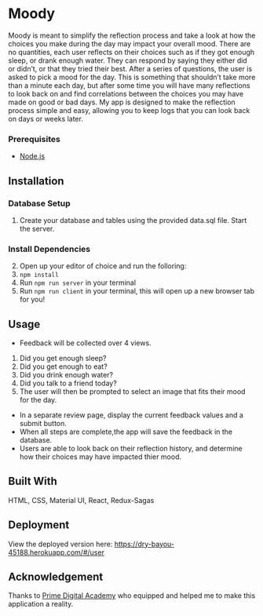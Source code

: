 # Moody

Moody is meant to simplify the reflection process and take a look at how the choices you make during the day may impact your overall mood. There are no quantities, each user reflects on their choices such as if they got enough sleep, or drank enough water. They can respond by saying they either did or didn’t, or that they tried their best. After a series of questions, the user is asked to pick a mood for the day. This is something that shouldn’t take more than a minute each day, but after some time you will have many reflections to look back on and find correlations between the choices you may have made on good or bad days. My app is designed to make the reflection process simple and easy, allowing you to keep logs that you can look back on days or weeks later.

### Prerequisites

- [Node.js](https://nodejs.org/en/)

## Installation

### Database Setup
1. Create your database and tables using the provided data.sql file. Start the server.

### Install Dependencies 
2. Open up your editor of choice and run the folloring:
3. `npm install`
6. Run `npm run server` in your terminal
7. Run `npm run client` in your terminal, this will open up a new browser tab for you!


## Usage

- Feedback will be collected over 4 views. 
1. Did you get enough sleep?
2. Did you get enough to eat?
3. Did you drink enough water?
4. Did you talk to a friend today?
5. The user will then be prompted to select an image that fits their mood for the day.
- In a separate review page, display the current feedback values and a submit button. 
- When all steps are complete,the app will save the feedback in the database.
- Users are able to look back on their reflection history, and determine how their choices may have impacted thier mood.

## Built With

HTML, CSS, Material UI, React, Redux-Sagas

## Deployment
View the deployed version here: https://dry-bayou-45188.herokuapp.com/#/user

## Acknowledgement
Thanks to [Prime Digital Academy](www.primeacademy.io) who equipped and helped me to make this application a reality.

